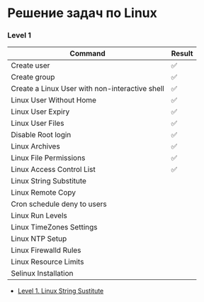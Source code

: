 # Решение задач по Linux


### Level 1

| Command                                                                     | Result |
| --------------------------------------------------------------------------- |--------|
| Create user                                                                 |✅      |
| Create group                                                                |✅      |
| Create a Linux User with non-interactive shell                              |✅      |
| Linux User Without Home                                                     |✅      |
| Linux User Expiry                                                           |✅      |
| Linux User Files                                                            |✅      |
| Disable Root login                                                          |✅      |
| Linux Archives                                                              |✅      |
| Linux File Permissions                                                      |✅      |
| Linux Access Control List                                                   |✅      |
| Linux String Substitute                                                     |        |
| Linux Remote Copy                                                           |        |
| Cron schedule deny to users                                                 |        |
| Linux Run Levels                                                            |        |
| Linux TimeZones Settings                                                    |        |
| Linux NTP Setup                                                             |        |
| Linux Firewalld Rules                                                       |        |
| Linux Resource Limits                                                       |        |
| Selinux Installation                                                        |        |

 - [Level 1. Linux String Sustitute](../Linux/Level_1/Linux%20String%20Substitute.md)
